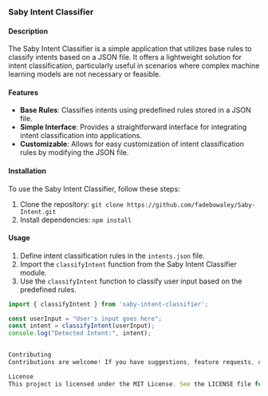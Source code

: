 ### Saby Intent Classifier

#### Description
The Saby Intent Classifier is a simple application that utilizes base rules to classify intents based on a JSON file. It offers a lightweight solution for intent classification, particularly useful in scenarios where complex machine learning models are not necessary or feasible.

#### Features
- **Base Rules**: Classifies intents using predefined rules stored in a JSON file.
- **Simple Interface**: Provides a straightforward interface for integrating intent classification into applications.
- **Customizable**: Allows for easy customization of intent classification rules by modifying the JSON file.

#### Installation
To use the Saby Intent Classifier, follow these steps:
1. Clone the repository: `git clone https://github.com/fadebowaley/Saby-Intent.git`
2. Install dependencies: `npm install`

#### Usage
1. Define intent classification rules in the `intents.json` file.
2. Import the `classifyIntent` function from the Saby Intent Classifier module.
3. Use the `classifyIntent` function to classify user input based on the predefined rules.

```javascript
import { classifyIntent } from 'saby-intent-classifier';

const userInput = "User's input goes here";
const intent = classifyIntent(userInput);
console.log("Detected Intent:", intent);


Contributing
Contributions are welcome! If you have suggestions, feature requests, or want to report a bug, please open an issue or submit a pull request.

License
This project is licensed under the MIT License. See the LICENSE file for details.